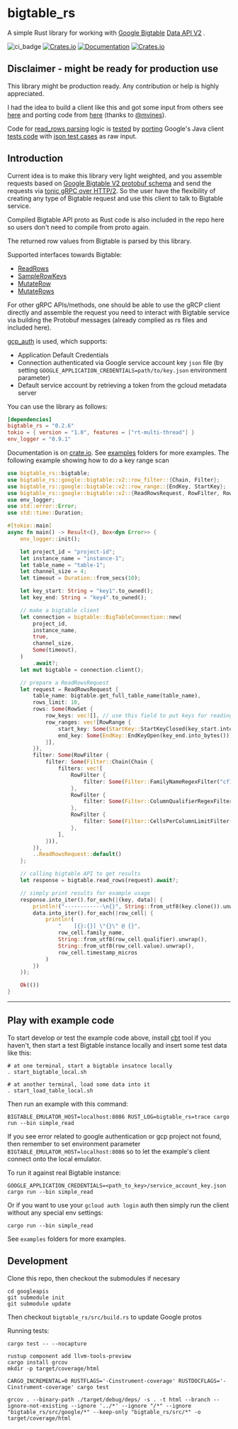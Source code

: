 # bigtable_rs

A simple Rust library for working
with [Google Bigtable](https://cloud.google.com/bigtable/docs/) [Data API V2](https://cloud.google.com/bigtable/docs/reference/data/rpc/google.bigtable.v2)
.

![ci_badge](https://github.com/liufuyang/bigtable_rs/workflows/bigtable_rs%20CI/badge.svg)
[![Crates.io](https://img.shields.io/crates/v/bigtable_rs)](https://crates.io/crates/bigtable_rs)
[![Documentation](https://docs.rs/bigtable_rs/badge.svg)](https://docs.rs/bigtable_rs)
[![Crates.io](https://img.shields.io/crates/l/bigtable_rs)](LICENSE)

## Disclaimer - might be ready for production use

This library might be production ready. Any contribution or help is highly appreciated.

I had the idea to build a client like this and got some input from others
see [here](https://github.com/durch/rust-bigtable/issues/4)
and porting code from [here](
https://github.com/solana-labs/solana/tree/master/storage-bigtable)
(thanks to [@mvines](https://github.com/mvines)).

Code for [read_rows parsing](https://github.com/liufuyang/bigtable_rs/blob/main/bigtable_rs/src/bigtable/read_rows.rs#L36-L212) logic
is [tested](https://github.com/liufuyang/bigtable_rs/blob/main/bigtable_rs/tests/read_rows/read_rows_test.rs)
by [porting](https://github.com/liufuyang/bigtable_rs/blob/main/bigtable_rs/tests/read_rows/read_rows_test.json)
Google's Java client
[tests code](https://github.com/googleapis/java-bigtable/blob/main/google-cloud-bigtable/src/test/java/com/google/cloud/bigtable/data/v2/stub/readrows/ReadRowsMergingAcceptanceTest.java)
with [json test cases](https://github.com/googleapis/conformance-tests/blob/main/bigtable/v2/readrows.json) as raw
input.

## Introduction

Current idea is to make this library very light weighted, and you assemble requests based
on [Google Bigtable V2 protobuf schema](https://github.com/googleapis/googleapis/blob/master/google/bigtable/v2/bigtable.proto)
and send the requests via [tonic gRPC over HTTP/2](https://github.com/hyperium/tonic). So the user have the flexibility
of creating any type of Bigtable request and use this client to talk to Bigtable service.

Compiled Bigtable API proto as Rust code is also included in the repo here so users don't need to compile from proto
again.

The returned row values from Bigtable is parsed by this library.

Supported interfaces towards Bigtable:

* [ReadRows](https://github.com/googleapis/googleapis/blob/master/google/bigtable/v2/bigtable.proto#L55)
* [SampleRowKeys](https://github.com/googleapis/googleapis/blob/master/google/bigtable/v2/bigtable.proto#L68)
* [MutateRow](https://github.com/googleapis/googleapis/blob/master/google/bigtable/v2/bigtable.proto#L78)
* [MutateRows](https://github.com/googleapis/googleapis/blob/master/google/bigtable/v2/bigtable.proto#L90)

For other gRPC APIs/methods, one should be able to use the gRCP client directly and assemble the request you need to
interact with Bigtable service via building the Protobuf messages (already complied as rs files and included here).

[gcp_auth](https://github.com/hrvolapeter/gcp_auth) is used, which
supports:

* Application Default Credentials
* Connection authenticated via Google service account key `json` file
  (by setting `GOOGLE_APPLICATION_CREDENTIALS=path/to/key.json` environment parameter)
* Default service account by retrieving a token from the gcloud metadata server

You can use the library as follows:

```toml
[dependencies]
bigtable_rs = "0.2.6"
tokio = { version = "1.0", features = ["rt-multi-thread"] }
env_logger = "0.9.1"
```

Documentation is on [crate.io](https://docs.rs/bigtable_rs/0.1.3/bigtable_rs/).
See [examples](./examples) folders for more examples. The following example showing how to do a key range scan

```rust
use bigtable_rs::bigtable;
use bigtable_rs::google::bigtable::v2::row_filter::{Chain, Filter};
use bigtable_rs::google::bigtable::v2::row_range::{EndKey, StartKey};
use bigtable_rs::google::bigtable::v2::{ReadRowsRequest, RowFilter, RowRange, RowSet};
use env_logger;
use std::error::Error;
use std::time::Duration;

#[tokio::main]
async fn main() -> Result<(), Box<dyn Error>> {
    env_logger::init();

    let project_id = "project-id";
    let instance_name = "instance-1";
    let table_name = "table-1";
    let channel_size = 4;
    let timeout = Duration::from_secs(10);

    let key_start: String = "key1".to_owned();
    let key_end: String = "key4".to_owned();

    // make a bigtable client
    let connection = bigtable::BigTableConnection::new(
        project_id,
        instance_name,
        true,
        channel_size,
        Some(timeout),
    )
        .await?;
    let mut bigtable = connection.client();

    // prepare a ReadRowsRequest
    let request = ReadRowsRequest {
        table_name: bigtable.get_full_table_name(table_name),
        rows_limit: 10,
        rows: Some(RowSet {
            row_keys: vec![], // use this field to put keys for reading specific rows
            row_ranges: vec![RowRange {
                start_key: Some(StartKey::StartKeyClosed(key_start.into_bytes())),
                end_key: Some(EndKey::EndKeyOpen(key_end.into_bytes())),
            }],
        }),
        filter: Some(RowFilter {
            filter: Some(Filter::Chain(Chain {
                filters: vec![
                    RowFilter {
                        filter: Some(Filter::FamilyNameRegexFilter("cf1".to_owned())),
                    },
                    RowFilter {
                        filter: Some(Filter::ColumnQualifierRegexFilter("c1".as_bytes().to_vec())),
                    },
                    RowFilter {
                        filter: Some(Filter::CellsPerColumnLimitFilter(2)),
                    },
                ],
            })),
        }),
        ..ReadRowsRequest::default()
    };

    // calling bigtable API to get results
    let response = bigtable.read_rows(request).await?;

    // simply print results for example usage
    response.into_iter().for_each(|(key, data)| {
        println!("------------\n{}", String::from_utf8(key.clone()).unwrap());
        data.into_iter().for_each(|row_cell| {
            println!(
                "    [{}:{}] \"{}\" @ {}",
                row_cell.family_name,
                String::from_utf8(row_cell.qualifier).unwrap(),
                String::from_utf8(row_cell.value).unwrap(),
                row_cell.timestamp_micros
            )
        })
    });

    Ok(())
}

```

---

## Play with example code

To start develop or test the example code above,
install [cbt](https://cloud.google.com/bigtable/docs/cbt-overview) tool if you haven't,
then start a test Bigtable instance locally and insert some test data like this:

```
# at one terminal, start a bigtable insatnce locally
. start_bigtable_local.sh

# at another terminal, load some data into it
. start_load_table_local.sh
```

Then run an example with this command:

```
BIGTABLE_EMULATOR_HOST=localhost:8086 RUST_LOG=bigtable_rs=trace cargo run --bin simple_read
```

If you see error related to google authentication or gcp project not found,
then remember to set environment parameter `BIGTABLE_EMULATOR_HOST=localhost:8086`
so to let the example's client connect onto the local emulator.

To run it against real Bigtable instance:

```
GOOGLE_APPLICATION_CREDENTIALS=<path_to_key>/service_account_key.json cargo run --bin simple_read
```
Or if you want to use your `gcloud auth login` auth then simply run the client without any special env settings:
```
cargo run --bin simple_read
```

See `examples` folders for more examples.

## Development

Clone this repo, then checkout the submodules if necesary

```
cd googleapis
git submodule init
git submodule update
```

Then checkout `bigtable_rs/src/build.rs` to update Google protos

Running tests:

```
cargo test -- --nocapture
```

```
rustup component add llvm-tools-preview
cargo install grcov
mkdir -p target/coverage/html

CARGO_INCREMENTAL=0 RUSTFLAGS='-Cinstrument-coverage' RUSTDOCFLAGS='-Cinstrument-coverage' cargo test

grcov . --binary-path ./target/debug/deps/ -s . -t html --branch --ignore-not-existing --ignore '../*' --ignore "/*" --ignore "bigtable_rs/src/google/*" --keep-only "bigtable_rs/src/*" -o target/coverage/html
```
